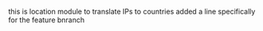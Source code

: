 this is location module to translate IPs to countries
added a line
specifically for the feature bnranch


